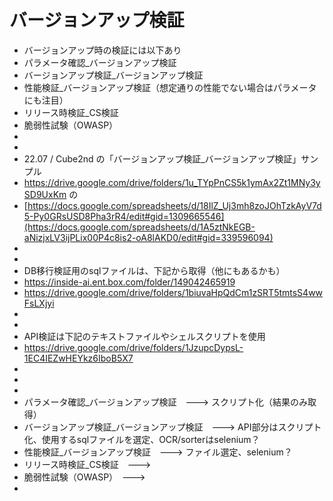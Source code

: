 # バージョンアップ検証
- バージョンアップ時の検証には以下あり
- パラメータ確認_バージョンアップ検証
- バージョンアップ検証_バージョンアップ検証
- 性能検証_バージョンアップ検証（想定通りの性能でない場合はパラメータにも注目）
- リリース時検証_CS検証
- 脆弱性試験（OWASP）
- 
- 
- 22.07 / Cube2nd の「バージョンアップ検証_バージョンアップ検証」サンプル
- https://drive.google.com/drive/folders/1u_TYpPnCS5k1ymAx2Zt1MNy3ySD9UxKm の
- [https://docs.google.com/spreadsheets/d/18IlZ_Uj3mh8zoJOhTzkAyV7d5-Py0GRsUSD8Pha3rR4/edit#gid=1309665546](https://docs.google.com/spreadsheets/d/1A5ztNkEGB-aNizjxLV3ijPLix00P4c8is2-oA8lAKD0/edit#gid=339596094)
- 
- 
- DB移行検証用のsqlファイルは、下記から取得（他にもあるかも）
- https://inside-ai.ent.box.com/folder/149042465919
- https://drive.google.com/drive/folders/1biuvaHpQdCm1zSRT5tmtsS4wwFsLXjyi
- 
- 
- API検証は下記のテキストファイルやシェルスクリプトを使用
- https://drive.google.com/drive/folders/1JzupcDypsL-1EC4IEZwHEYkz6IboB5X7
- 
- 
- 
- パラメータ確認_バージョンアップ検証　---> スクリプト化（結果のみ取得）
- バージョンアップ検証_バージョンアップ検証　---> API部分はスクリプト化、使用するsqlファイルを選定、OCR/sorterはselenium？
- 性能検証_バージョンアップ検証　---> ファイル選定、selenium？
- リリース時検証_CS検証　---> 
- 脆弱性試験（OWASP）　---> 
- 
